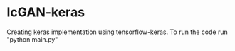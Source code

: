 # IcGAN-keras
Creating keras implementation using tensorflow-keras. To run the code run "python main.py"
